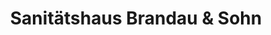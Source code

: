 ---
title: "Sanitätshaus Brandau & Sohn"
url: /baunatal/sanitaetshaus-brandau-und-sohn/
shop: Sanitätshaus
---
